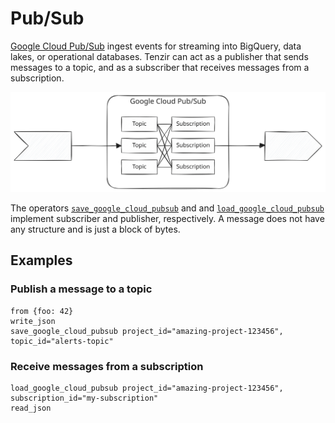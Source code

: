 # Pub/Sub

[Google Cloud Pub/Sub](https://cloud.google.com/pubsub) ingest events for
streaming into BigQuery, data lakes, or operational databases. Tenzir can act as
a publisher that sends messages to a topic, and as a subscriber that receives
messages from a subscription.

![Google Cloud Pub/Sub](google-cloud-pubsub.svg)

The operators
[`save_google_cloud_pubsub`](../../../tql2/operators/save_google_cloud_pubsub.md) and
and
[`load_google_cloud_pubsub`](../../../tql2/operators/load_google_cloud_pubsub.md)
implement subscriber and publisher, respectively. A message does not have any
structure and is just a block of bytes.

## Examples

### Publish a message to a topic

```tql
from {foo: 42}
write_json
save_google_cloud_pubsub project_id="amazing-project-123456", topic_id="alerts-topic"
```

### Receive messages from a subscription

```tql
load_google_cloud_pubsub project_id="amazing-project-123456", subscription_id="my-subscription"
read_json
```
